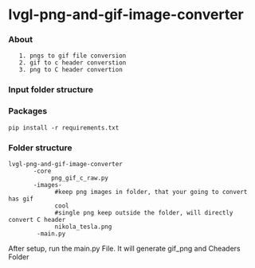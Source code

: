 # lvgl-png-and-gif-image-converter

### About

       1. pngs to gif file conversion
       2. gif to c header converstion
       3. png to C header convertion
       
 ### Input folder structure
 
 ### Packages
 ```
 pip install -r requirements.txt
 
 ```
 ### Folder structure
 
```
lvgl-png-and-gif-image-converter
       -core
            png_gif_c_raw.py  
       -images-
             #keep png images in folder, that your going to convert has gif
             cool
             #single png keep outside the folder, will directly convert C header
             nikola_tesla.png
        -main.py

```
After setup, run the main.py File. It will generate gif_png and Cheaders Folder
